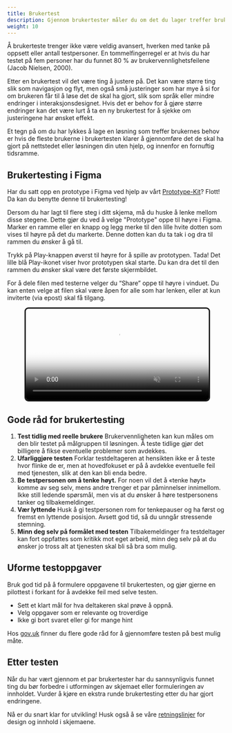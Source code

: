 ```yaml
---
title: Brukertest
description: Gjennom brukertester måler du om det du lager treffer brukernes behov. Det er en god investering å gjøre dette tidlig i prosjektet, slik at du ikke bruker penger på å utvikle en løsning som ikke løser utfordringene.
weight: 10
---
```


Å brukerteste trenger ikke være veldig avansert, hverken med tanke på oppsett eller antall testpersoner. En tommelfingerregel er at hvis du har testet på fem personer har du funnet 80 % av brukervennlighetsfeilene (Jacob Nielsen, 2000).

Etter en brukertest vil det være ting å justere på. Det kan være større ting slik som navigasjon og flyt, men også små justeringer som har mye å si for om brukeren får til å løse det de skal ha gjort, slik som språk eller mindre endringer i interaksjonsdesignet. Hvis det er behov for å gjøre større endringer kan det være lurt å ta en ny brukertest for å sjekke om justeringene har ønsket effekt.

Et tegn på om du har lykkes å lage en løsning som treffer brukernes behov er hvis de fleste brukerne i brukertesten klarer å gjennomføre det de skal ha gjort på nettstedet eller løsningen din uten hjelp, og innenfor en fornuftig tidsramme. 

## Brukertesting i Figma

Har du satt opp en prototype i Figma ved hjelp av vårt [Prototype-Kit](/planlegging-og-design/prototypekit)? Flott! Da kan du benytte denne til brukertesting! 

Dersom du har lagt til flere steg i ditt skjema, må du huske å lenke mellom disse stegene. Dette gjør du ved å velge "Prototype" oppe til høyre i Figma. Marker en ramme eller en knapp og legg merke til den lille hvite dotten som vises til høyre på det du markerte. Denne dotten kan du ta tak i og dra til rammen du ønsker å gå til. 

Trykk på Play-knappen øverst til høyre for å spille av prototypen. Tada! Det lille blå Play-ikonet viser hvor prototypen skal starte. Du kan dra det til den rammen du ønsker skal være det første skjermbildet. 

For å dele filen med testerne velger du “Share” oppe til høyre i vinduet. Du kan enten velge at filen skal være åpen for alle som har lenken, eller at kun inviterte (via epost) skal få tilgang. 

<figure class="video_container">
  <video style="border: 3px solid rgb(0 0 0 / 90%);border-radius: 9px;" width="100%" controls="true" allowfullscreen="true" autoplay loop muted playsinline poster="path/to/poster_image.png">
    <source src="/app/design/usertest/prototype-i-figma.mp4" type="video/mp4">
    <source src="/app/design/usertest/prototype-i-figma.ogg" type="video/ogg">
    <source src="/app/design/usertest/prototype-i-figma.webm" type="video/webm">
  </video>
</figure>

## Gode råd for brukertesting

1. **Test tidlig med reelle brukere** Brukervennligheten kan kun måles om den blir testet på målgruppen til løsningen. Å teste tidlige gjør det billigere å fikse eventuelle problemer som avdekkes.
1. **Ufarliggjøre testen** Forklar testdeltageren at hensikten ikke er å teste hvor flinke de er, men at hovedfokuset er på å avdekke eventuelle feil med tjenesten, slik at den kan bli enda bedre.
2. **Be testpersonen om å tenke høyt.** For noen vil det å «tenke høyt» komme av seg selv, mens andre trenger et par påminnelser innimellom. Ikke still ledende spørsmål, men vis at du ønsker å høre testpersonens tanker og tilbakemeldinger. 
3. **Vær lyttende** Husk å gi testpersonen rom for tenkepauser og ha først og fremst en lyttende posisjon. Avsett god tid, så du unngår stressende stemning. 
4. **Minn deg selv på formålet med testen** Tilbakemeldinger fra testdeltager kan fort oppfattes som kritikk mot eget arbeid, minn deg selv på at du ønsker jo tross alt at tjenesten skal bli så bra som mulig.
## Uforme testoppgaver
Bruk god tid på å formulere oppgavene til brukertesten, og gjør gjerne en pilottest i forkant for å avdekke feil med selve testen. 

- Sett et klart mål for hva deltakeren skal prøve å oppnå.
- Velg oppgaver som er relevante og troverdige
- Ikke gi bort svaret eller gi for mange hint


Hos [gov.uk](https://www.gov.uk/service-manual/user-research/using-moderated-usability-testing) finner du flere gode råd for å gjennomføre testen på best mulig måte.


## Etter testen
Når du har vært gjennom et par brukertester har du sannsynligvis funnet ting du bør forbedre i utformingen av skjemaet eller formuleringen av innholdet. Vurder å kjøre en ekstra runde brukertesting etter du har gjort endringene.

Nå er du snart klar for utvikling! Husk også å se våre [retningslinjer](/nb/app/guidelines/) for design og innhold i skjemaene.
